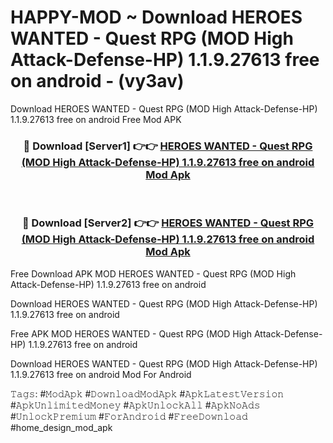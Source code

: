 # HAPPY-MOD ~ Download HEROES WANTED  - Quest RPG (MOD High Attack-Defense-HP) 1.1.9.27613 free on android - (vy3av)
Download HEROES WANTED  - Quest RPG (MOD High Attack-Defense-HP) 1.1.9.27613 free on android Free Mod APK

<div align="center">
<h3>🔴 Download [Server1] 👉👉 <a href="https://apk-comot.site?title=HEROES_WANTED__-_Quest_RPG_(MOD_High_Attack-Defense-HP)_1.1.9.27613_free_on_android">HEROES WANTED  - Quest RPG (MOD High Attack-Defense-HP) 1.1.9.27613 free on android Mod Apk</a></h3><br>

<h3>🔴 Download [Server2] 👉👉 <a href="https://apk-comot.site?title=HEROES_WANTED__-_Quest_RPG_(MOD_High_Attack-Defense-HP)_1.1.9.27613_free_on_android">HEROES WANTED  - Quest RPG (MOD High Attack-Defense-HP) 1.1.9.27613 free on android Mod Apk</a></h3>
</div>


Free Download APK MOD HEROES WANTED  - Quest RPG (MOD High Attack-Defense-HP) 1.1.9.27613 free on android

Download HEROES WANTED  - Quest RPG (MOD High Attack-Defense-HP) 1.1.9.27613 free on android 

Free APK MOD HEROES WANTED  - Quest RPG (MOD High Attack-Defense-HP) 1.1.9.27613 free on android 

Download HEROES WANTED  - Quest RPG (MOD High Attack-Defense-HP) 1.1.9.27613 free on android Mod For Android

𝚃𝚊𝚐𝚜: #𝙼𝚘𝚍𝙰𝚙𝚔 #𝙳𝚘𝚠𝚗𝚕𝚘𝚊𝚍𝙼𝚘𝚍𝙰𝚙𝚔 #𝙰𝚙𝚔𝙻𝚊𝚝𝚎𝚜𝚝𝚅𝚎𝚛𝚜𝚒𝚘𝚗 #𝙰𝚙𝚔𝚄𝚗𝚕𝚒𝚖𝚒𝚝𝚎𝚍𝙼𝚘𝚗𝚎𝚢 #𝙰𝚙𝚔𝚄𝚗𝚕𝚘𝚌𝚔𝙰𝚕𝚕 #𝙰𝚙𝚔𝙽𝚘𝙰𝚍𝚜 #𝚄𝚗𝚕𝚘𝚌𝚔𝙿𝚛𝚎𝚖𝚒𝚞𝚖 #𝙵𝚘𝚛𝙰𝚗𝚍𝚛𝚘𝚒𝚍 #𝙵𝚛𝚎𝚎𝙳𝚘𝚠𝚗𝚕𝚘𝚊𝚍 #home_design_mod_apk